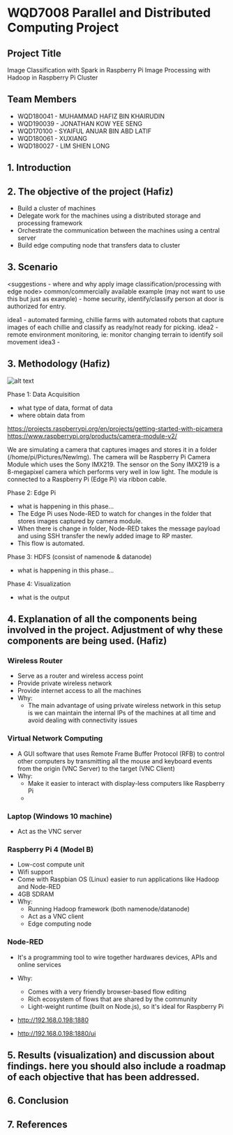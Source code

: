 # WQD7008 Parallel and Distributed Computing Project

## Project Title
Image Classification with Spark in Raspberry Pi
Image Processing with Hadoop in Raspberry Pi Cluster

## Team Members
- WQD180041 - MUHAMMAD HAFIZ BIN KHAIRUDIN
- WQD190039 - JONATHAN KOW YEE SENG
- WQD170100 - SYAIFUL ANUAR BIN ABD LATIF
- WQD180061 - XUXIANG
- WQD180027 - LIM SHIEN LONG

## 1. Introduction


## 2. The objective of the project (Hafiz)
- Build a cluster of machines
- Delegate work for the machines using a distributed storage and processing framework
- Orchestrate the communication between the machines using a central server
- Build edge computing node that transfers data to cluster

## 3. Scenario
<suggestions - where and why apply image classification/processing with edge node>
common/commercially available example (may not want to use this but just as example) - home security, identify/classify person at door is authorized for entry.

idea1 - automated farming, chillie farms with automated robots that capture images of each chillie and classify as ready/not ready for picking. 
idea2 - remote environment monitoring, ie: monitor changing terrain to identify soil movement
idea3 - 

## 3. Methodology (Hafiz)
![alt text](https://github.com/shienlong/parallel/blob/master/Archi04.PNG)


Phase 1: Data Acquisition

- what type of data, format of data
- where obtain data from

https://projects.raspberrypi.org/en/projects/getting-started-with-picamera
https://www.raspberrypi.org/products/camera-module-v2/

We are simulating a camera that captures images and stores it in a folder (/home/pi/Pictures/NewImg). The camera will be Raspberry Pi Camera Module which uses the Sony IMX219. The sensor on the Sony IMX219 is a 8-megapixel camera which performs very well in low light. The module is connected to a Raspberry Pi (Edge Pi) via ribbon cable. 

Phase 2: Edge Pi

- what is happening in this phase...
- The Edge Pi uses Node-RED to watch for changes in the folder that stores images captured by camera module. 
- When there is change in folder, Node-RED takes the message payload and using SSH transfer the newly added image to RP master. 
- This flow is automated. 

Phase 3: HDFS (consist of namenode & datanode)

- what is happening in this phase...

Phase 4: Visualization

- what is the output


## 4. Explanation of all the components being involved in the project. Adjustment of why these components are being used. (Hafiz)

### Wireless Router
- Serve as a router and wireless access point
- Provide private wireless network
- Provide internet access to all the machines
- Why:
  - The main advantage of using private wireless network in this setup is we can maintain the internal IPs of the machines at all time and avoid dealing with connectivity issues

### Virtual Network Computing
- A GUI software that uses Remote Frame Buffer Protocol (RFB) to control other computers by transmitting all the mouse and keyboard events from the origin (VNC Server) to the target (VNC Client)
- Why:
  - Make it easier to interact with display-less computers like Raspberry Pi
  - 

### Laptop (Windows 10 machine)
- Act as the VNC server

### Raspberry Pi 4 (Model B)
- Low-cost compute unit
- Wifi support
- Come with Raspbian OS (Linux) easier to run applications like Hadoop and Node-RED
- 4GB SDRAM
- Why:
  - Running Hadoop framework (both namenode/datanode)
  - Act as a VNC client
  - Edge computing node

### Node-RED
- It's a programming tool to wire together hardwares devices, APIs and online services
- Why:
  - Comes with a very friendly browser-based flow editing
  - Rich ecosystem of flows that are shared by the community
  - Light-weight runtime (built on Node.js), so it's ideal for Raspberry Pi 
  
- http://192.168.0.198:1880
- http://192.168.0.198:1880/ui

## 5. Results (visualization) and discussion about findings. here you should also include a roadmap of each objective that has been addressed.


## 6. Conclusion

## 7. References
